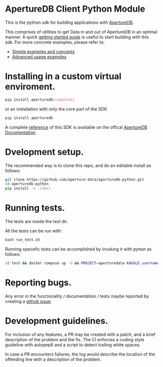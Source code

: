 # ApertureDB Client Python Module

This is the python sdk for building applications with [ApertureDB](https://docs.aperturedata.io/Introduction/WhatIsAperture).

This comprises of utilities to get Data in and out of ApertureDB in an optimal manner.
A quick [getting started guide](https://docs.aperturedata.io/HowToGuides/start/Setup) is useful to start building with this sdk.
For more concrete examples, please refer to:
* [Simple examples and concepts](https://docs.aperturedata.io/category/simple-usage-examples)
* [Advanced usage examples](https://docs.aperturedata.io/category/advanced-usage-examples)

# Installing in a custom virtual enviroment.
```bash
pip install aperturedb[complete]
```

or an installation with only the core part of the SDK
```bash
pip install aperturedb
```

A complete [reference](https://docs.aperturedata.io/category/aperturedb-python-sdk) of this SDK is available on the offical [ApertureDB Documentation](https://docs.aperturedata.io)


# Dvelopment setup.
The recommended way is to clone this repo, and do an editable install as follows:
```bash
git clone https://github.com/aperture-data/aperturedb-python.git
cd aperturedb-python
pip install -e .[dev]
```


# Running tests.
The tests are inside the test dir.

All the tests can be run with:

```bash
bash run_test.sh
```

Running specefic tests can be accomplished by invoking it with pytest as follows:

```bash
cd test && docker compose up -d && PROJECT=aperturedata KAGGLE_username=ci KAGGLE_key=dummy coverage run -m python -m pytest test_Session.py -v --log-cli-level=DEBUG
```

# Reporting bugs.
Any error in the functionality / documentation / tests maybe reported by creating a
[github issue](https://github.com/aperture-data/aperturedb-python/issues).

# Development guidelines.
For inclusion of any features, a PR may be created with a patch,
and a brief description of the problem and the fix.
The CI enforces a coding style guideline with autopep8 and
a script to detect trailing white spaces.

In case a PR encounters failures, the log would describe the location of
the offending line with a description of the problem.
